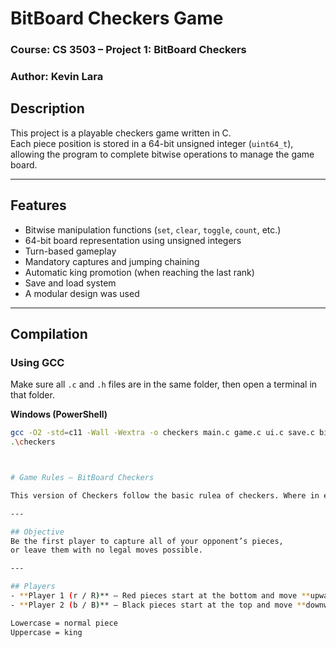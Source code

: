 # BitBoard Checkers Game

### Course: CS 3503 – Project 1: BitBoard Checkers  
### Author: Kevin Lara

## Description
This project is a playable checkers game written in C.  
Each piece position is stored in a 64-bit unsigned integer (`uint64_t`), allowing the program to complete bitwise operations to manage the game board.  

---

## Features
- Bitwise manipulation functions (`set`, `clear`, `toggle`, `count`, etc.)
- 64-bit board representation using unsigned integers
- Turn-based gameplay
- Mandatory captures and jumping chaining
- Automatic king promotion (when reaching the last rank)
- Save and load system 
- A modular design was used

---

## Compilation

### Using GCC
Make sure all `.c` and `.h` files are in the same folder, then open a terminal in that folder.

**Windows (PowerShell)**
```bash
gcc -O2 -std=c11 -Wall -Wextra -o checkers main.c game.c ui.c save.c bitboard.c
.\checkers



# Game Rules – BitBoard Checkers

This version of Checkers follow the basic rulea of checkers. Where in each piece is only able to move diagonally and forward, except for the kings. There is the added fetures of enforced captures and king promotion.

---

## Objective
Be the first player to capture all of your opponent’s pieces,  
or leave them with no legal moves possible.

---

## Players
- **Player 1 (r / R)** – Red pieces start at the bottom and move **upward**.
- **Player 2 (b / B)** – Black pieces start at the top and move **downward**.

Lowercase = normal piece  
Uppercase = king



